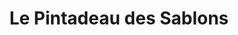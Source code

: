 ---
title: "Le Pintadeau des Sablons"
url: /fontainebleau/le-pintadeau-des-sablons/
shop: boucherie
---